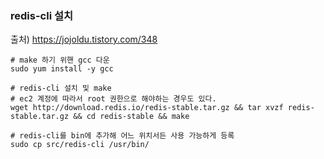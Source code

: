 ### redis-cli 설치
출처) https://jojoldu.tistory.com/348
```shell
# make 하기 위핸 gcc 다운
sudo yum install -y gcc

# redis-cli 설치 및 make
# ec2 계정에 따라서 root 권한으로 해야하는 경우도 있다.
wget http://download.redis.io/redis-stable.tar.gz && tar xvzf redis-stable.tar.gz && cd redis-stable && make

# redis-cli를 bin에 추가해 어느 위치서든 사용 가능하게 등록
sudo cp src/redis-cli /usr/bin/
```